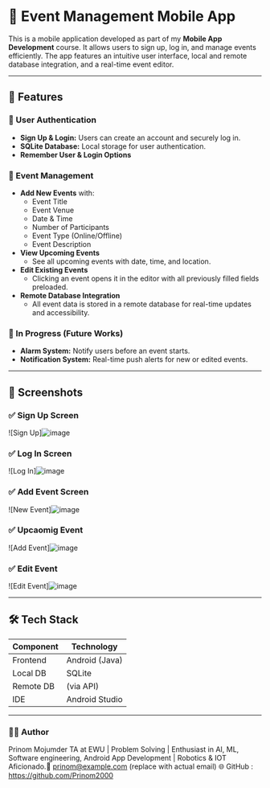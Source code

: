 # 📅 Event Management Mobile App

This is a mobile application developed as part of my **Mobile App Development** course. It allows users to sign up, log in, and manage events efficiently. The app features an intuitive user interface, local and remote database integration, and a real-time event editor.

---

## 🚀 Features

### 🔐 User Authentication
- **Sign Up & Login:** Users can create an account and securely log in.
- **SQLite Database:** Local storage for user authentication.
- **Remember User & Login Options**

### 📆 Event Management
- **Add New Events** with:
  - Event Title
  - Event Venue
  - Date & Time
  - Number of Participants
  - Event Type (Online/Offline)
  - Event Description
- **View Upcoming Events**
  - See all upcoming events with date, time, and location.
- **Edit Existing Events**
  - Clicking an event opens it in the editor with all previously filled fields preloaded.
- **Remote Database Integration**
  - All event data is stored in a remote database for real-time updates and accessibility.

### 🔔 In Progress (Future Works)
- **Alarm System:** Notify users before an event starts.
- **Notification System:** Real-time push alerts for new or edited events.

---

## 📸 Screenshots

### ✅ Sign Up Screen
![Sign Up]![image](https://github.com/user-attachments/assets/6c357b08-0826-4267-abc2-99c5bd37cd97)

### ✅ Log In Screen
![Log In]![image](https://github.com/user-attachments/assets/bd5e21fb-9549-4fde-8a4c-6bd69b30e784)

### ✅ Add Event Screen
![New Event]![image](https://github.com/user-attachments/assets/092e030b-91c8-4947-bef8-ddde0f3b28c5)

### ✅ Upcaomig Event
![Add Event]![image](https://github.com/user-attachments/assets/3b370806-b909-4089-b421-41937afde3bb)

### ✅ Edit Event
![Edit Event]![image](https://github.com/user-attachments/assets/4a132a62-5975-496f-8078-e6b390126792)

---

## 🛠️ Tech Stack

| Component         | Technology             |
|------------------|------------------------|
| Frontend         | Android (Java)         |
| Local DB         | SQLite                 |
| Remote DB        | (via API)  |
| IDE              | Android Studio         |

---

### 🧑‍💻 Author
Prinom Mojumder
TA at EWU | Problem Solving | Enthusiast in AI, ML, Software engineering, Android App Development | Robotics & IOT Aficionado.📧 prinom@example.com (replace with actual email)
🌐 GitHub : https://github.com/Prinom2000
